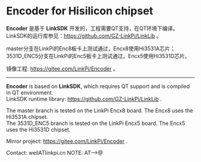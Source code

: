 # Encoder for Hisilicon chipset

**Encoder** 是基于 **LinkSDK** 开发的，工程需要QT支持，在QT环境下编译。  
LinkSDK的运行库参见：https://github.com/GZ-LinkPi/LinkLib 。  

master分支在LinkPi的Enc8板卡上测试通过，Encx8使用Hi3531A芯片；     
3531D_ENC5分支在LinkPi的Enc5板卡上测试通过，Encx5使用Hi3531D芯片。   

镜像工程: https://gitee.com/LinkPi/Encoder 。  

---

**Encoder** is based on **LinkSDK**, which requires QT support and is compiled in QT environment.  
LinkSDK runtime library: https://github.com/GZ-LinkPi/LinkLib .  

The master branch is tested on the LinkPi Encx8 board. The Encx8 uses the Hi3531A chipset.  
The 3531D_ENC5 branch is tested on the LinkPi Encx5 board. The Encx5 uses the Hi3531D chipset.  

Mirror project: https://gitee.com/LinkPi/Encoder .  

Contact: weilATlinkpi.cn NOTE: AT-->@
